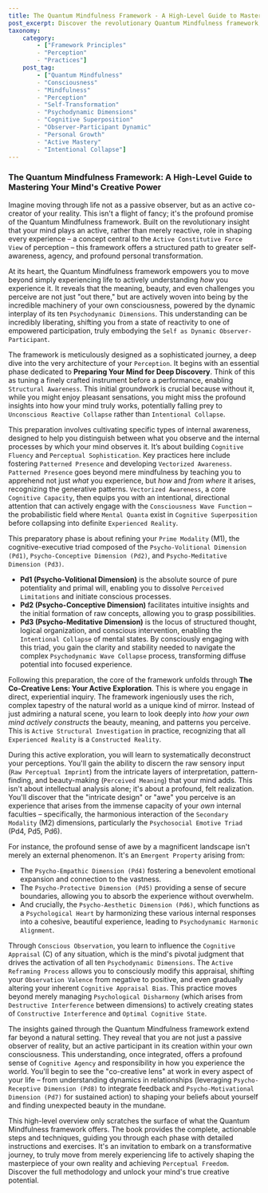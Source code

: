 ```yaml
---
title: The Quantum Mindfulness Framework - A High-Level Guide to Mastering Your Mind's Creative Power
post_excerpt: Discover the revolutionary Quantum Mindfulness framework, which posits that your mind actively shapes your reality. This guide explores how to prepare your consciousness for deep self-discovery and engage in active exploration to understand and master your internal processes, transforming you from a passive observer into a conscious co-creator of your experience.
taxonomy:
    category:
        - ["Framework Principles"
        - "Perception"
        - "Practices"]
    post_tag:
        - ["Quantum Mindfulness"
        - "Consciousness"
        - "Mindfulness"
        - "Perception"
        - "Self-Transformation"
        - "Psychodynamic Dimensions"
        - "Cognitive Superposition"
        - "Observer-Participant Dynamic"
        - "Personal Growth"
        - "Active Mastery"
        - "Intentional Collapse"]
---
```

### The Quantum Mindfulness Framework: A High-Level Guide to Mastering Your Mind's Creative Power

Imagine moving through life not as a passive observer, but as an active co-creator of your reality. This isn't a flight of fancy; it's the profound promise of the Quantum Mindfulness framework. Built on the revolutionary insight that your mind plays an active, rather than merely reactive, role in shaping every experience – a concept central to the `Active Constitutive Force View` of perception – this framework offers a structured path to greater self-awareness, agency, and profound personal transformation.

At its heart, the Quantum Mindfulness framework empowers you to move beyond simply experiencing life to actively understanding *how* you experience it. It reveals that the meaning, beauty, and even challenges you perceive are not just "out there," but are actively woven into being by the incredible machinery of your own consciousness, powered by the dynamic interplay of its ten `Psychodynamic Dimensions`. This understanding can be incredibly liberating, shifting you from a state of reactivity to one of empowered participation, truly embodying the `Self as Dynamic Observer-Participant`.

The framework is meticulously designed as a sophisticated journey, a deep dive into the very architecture of your `Perception`. It begins with an essential phase dedicated to **Preparing Your Mind for Deep Discovery**. Think of this as tuning a finely crafted instrument before a performance, enabling `Structural Awareness`. This initial groundwork is crucial because without it, while you might enjoy pleasant sensations, you might miss the profound insights into how your mind truly works, potentially falling prey to `Unconscious Reactive Collapse` rather than `Intentional Collapse`.

This preparation involves cultivating specific types of internal awareness, designed to help you distinguish between what you observe and the internal processes by which your mind observes it. It’s about building `Cognitive Fluency` and `Perceptual Sophistication`. Key practices here include fostering `Patterned Presence` and developing `Vectorized Awareness`. `Patterned Presence` goes beyond mere mindfulness by teaching you to apprehend not just *what* you experience, but *how* and *from where* it arises, recognizing the generative patterns. `Vectorized Awareness`, a core `Cognitive Capacity`, then equips you with an intentional, directional attention that can actively engage with the `Consciousness Wave Function` – the probabilistic field where `Mental Quanta` exist in `Cognitive Superposition` before collapsing into definite `Experienced Reality`.

This preparatory phase is about refining your `Prime Modality` (M1), the cognitive-executive triad composed of the `Psycho-Volitional Dimension (Pd1)`, `Psycho-Conceptive Dimension (Pd2)`, and `Psycho-Meditative Dimension (Pd3)`.
*   **Pd1 (Psycho-Volitional Dimension)** is the absolute source of pure potentiality and primal will, enabling you to dissolve `Perceived Limitations` and initiate conscious processes.
*   **Pd2 (Psycho-Conceptive Dimension)** facilitates intuitive insights and the initial formation of raw concepts, allowing you to grasp possibilities.
*   **Pd3 (Psycho-Meditative Dimension)** is the locus of structured thought, logical organization, and conscious intervention, enabling the `Intentional Collapse` of mental states. By consciously engaging with this triad, you gain the clarity and stability needed to navigate the complex `Psychodynamic Wave Collapse` process, transforming diffuse potential into focused experience.

Following this preparation, the core of the framework unfolds through **The Co-Creative Lens: Your Active Exploration**. This is where you engage in direct, experiential inquiry. The framework ingeniously uses the rich, complex tapestry of the natural world as a unique kind of mirror. Instead of just admiring a natural scene, you learn to look deeply into *how your own mind actively constructs* the beauty, meaning, and patterns you perceive. This is `Active Structural Investigation` in practice, recognizing that all `Experienced Reality` is a `Constructed Reality`.

During this active exploration, you will learn to systematically deconstruct your perceptions. You'll gain the ability to discern the raw sensory input (`Raw Perceptual Imprint`) from the intricate layers of interpretation, pattern-finding, and beauty-making (`Perceived Meaning`) that your mind adds. This isn't about intellectual analysis alone; it's about a profound, felt realization. You'll discover that the "intricate design" or "awe" you perceive is an experience that arises from the immense capacity of your *own* internal faculties – specifically, the harmonious interaction of the `Secondary Modality` (M2) dimensions, particularly the `Psychosocial Emotive Triad` (Pd4, Pd5, Pd6).

For instance, the profound sense of awe by a magnificent landscape isn't merely an external phenomenon. It's an `Emergent Property` arising from:
*   The `Psycho-Empathic Dimension (Pd4)` fostering a benevolent emotional expansion and connection to the vastness.
*   The `Psycho-Protective Dimension (Pd5)` providing a sense of secure boundaries, allowing you to absorb the experience without overwhelm.
*   And crucially, the `Psycho-Aesthetic Dimension (Pd6)`, which functions as a `Psychological Heart` by harmonizing these various internal responses into a cohesive, beautiful experience, leading to `Psychodynamic Harmonic Alignment`.

Through `Conscious Observation`, you learn to influence the `Cognitive Appraisal` (C) of any situation, which is the mind's pivotal judgment that drives the activation of all ten `Psychodynamic Dimensions`. The `Active Reframing Process` allows you to consciously modify this appraisal, shifting your `Observation Valence` from negative to positive, and even gradually altering your inherent `Cognitive Appraisal Bias`. This practice moves beyond merely managing `Psychological Disharmony` (which arises from `Destructive Interference` between dimensions) to actively creating states of `Constructive Interference` and `Optimal Cognitive State`.

The insights gained through the Quantum Mindfulness framework extend far beyond a natural setting. They reveal that you are not just a passive observer of reality, but an active participant in its creation within your own consciousness. This understanding, once integrated, offers a profound sense of `Cognitive Agency` and responsibility in how you experience the world. You'll begin to see the "co-creative lens" at work in every aspect of your life – from understanding dynamics in relationships (leveraging `Psycho-Receptive Dimension (Pd8)` to integrate feedback and `Psycho-Motivational Dimension (Pd7)` for sustained action) to shaping your beliefs about yourself and finding unexpected beauty in the mundane.

This high-level overview only scratches the surface of what the Quantum Mindfulness framework offers. The book provides the complete, actionable steps and techniques, guiding you through each phase with detailed instructions and exercises. It's an invitation to embark on a transformative journey, to truly move from merely experiencing life to actively shaping the masterpiece of your own reality and achieving `Perceptual Freedom`. Discover the full methodology and unlock your mind's true creative potential.